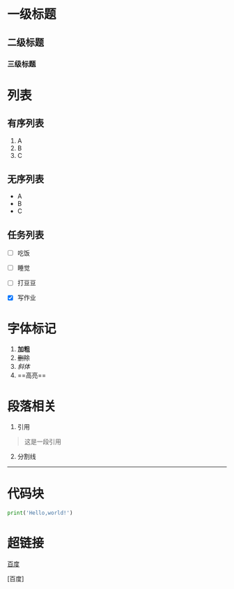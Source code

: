 # 一级标题

## 二级标题

### 三级标题



# 列表

## 有序列表

1. A
2. B
3. C

## 无序列表

- A
- B
- C

## 任务列表

- [ ] 吃饭
- [ ] 睡觉
- [ ] 打豆豆

- [x] 写作业



# 字体标记

1. **加粗**
2. ~~删除~~
3. *斜体*
4. ==高亮==



# 段落相关

1. 引用

> 这是一段引用

2. 分割线

---



# 代码块

```python
print('Hello,world!')

```



# 超链接

[百度][变量01]

[百度]



[变量01]: http://www.baidu.com

